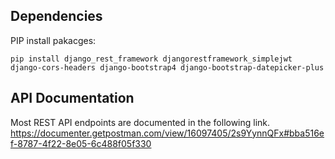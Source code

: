 ## Dependencies
PIP install pakacges: 
```
pip install django_rest_framework djangorestframework_simplejwt django-cors-headers django-bootstrap4 django-bootstrap-datepicker-plus
```

## API Documentation
Most REST API endpoints are documented in the following link.
https://documenter.getpostman.com/view/16097405/2s9YynnQFx#bba516ef-8787-4f22-8e05-6c488f05f330
